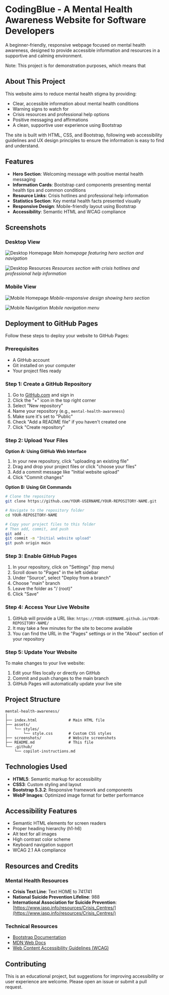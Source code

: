 # CodingBlue - A Mental Health Awareness Website for Software Developers

<!-- TODO: Place screenshot here -->

A beginner-friendly, responsive webpage focused on mental health awareness, designed to provide accessible information and resources in a supportive and calming environment.

Note: This project is for demonstration purposes, which means that 

## About This Project

This website aims to reduce mental health stigma by providing:
- Clear, accessible information about mental health conditions
- Warning signs to watch for
- Crisis resources and professional help options
- Positive messaging and affirmations
- A clean, supportive user experience using Bootstrap

The site is built with HTML, CSS, and Bootstrap, following web accessibility guidelines and UX design principles to ensure the information is easy to find and understand.

## Features

- **Hero Section**: Welcoming message with positive mental health messaging
- **Information Cards**: Bootstrap card components presenting mental health tips and common conditions
- **Resource Links**: Crisis hotlines and professional help information
- **Statistics Section**: Key mental health facts presented visually
- **Responsive Design**: Mobile-friendly layout using Bootstrap
- **Accessibility**: Semantic HTML and WCAG compliance

## Screenshots

### Desktop View
![Desktop Homepage](screenshots/desktop-home.png)
*Main homepage featuring hero section and navigation*

![Desktop Resources](screenshots/desktop-resources.png)
*Resources section with crisis hotlines and professional help information*

### Mobile View
![Mobile Homepage](screenshots/mobile-home.png)
*Mobile-responsive design showing hero section*

![Mobile Navigation](screenshots/mobile-nav.png)
*Mobile navigation menu*

## Deployment to GitHub Pages

Follow these steps to deploy your website to GitHub Pages:

### Prerequisites
- A GitHub account
- Git installed on your computer
- Your project files ready

### Step 1: Create a GitHub Repository
1. Go to [GitHub.com](https://github.com) and sign in
2. Click the "+" icon in the top right corner
3. Select "New repository"
4. Name your repository (e.g., `mental-health-awareness`)
5. Make sure it's set to "Public"
6. Check "Add a README file" if you haven't created one
7. Click "Create repository"

### Step 2: Upload Your Files
**Option A: Using GitHub Web Interface**
1. In your new repository, click "uploading an existing file"
2. Drag and drop your project files or click "choose your files"
3. Add a commit message like "Initial website upload"
4. Click "Commit changes"

**Option B: Using Git Commands**
```bash
# Clone the repository
git clone https://github.com/YOUR-USERNAME/YOUR-REPOSITORY-NAME.git

# Navigate to the repository folder
cd YOUR-REPOSITORY-NAME

# Copy your project files to this folder
# Then add, commit, and push
git add .
git commit -m "Initial website upload"
git push origin main
```

### Step 3: Enable GitHub Pages
1. In your repository, click on "Settings" (top menu)
2. Scroll down to "Pages" in the left sidebar
3. Under "Source", select "Deploy from a branch"
4. Choose "main" branch
5. Leave the folder as "/ (root)"
6. Click "Save"

### Step 4: Access Your Live Website
1. GitHub will provide a URL like: `https://YOUR-USERNAME.github.io/YOUR-REPOSITORY-NAME/`
2. It may take a few minutes for the site to become available
3. You can find the URL in the "Pages" settings or in the "About" section of your repository

### Step 5: Update Your Website
To make changes to your live website:
1. Edit your files locally or directly on GitHub
2. Commit and push changes to the main branch
3. GitHub Pages will automatically update your live site

## Project Structure

```
mental-health-awareness/
│
├── index.html              # Main HTML file
├── assets/
│   └── styles/
│       └── style.css       # Custom CSS styles
├── screenshots/            # Website screenshots
├── README.md               # This file
└── .github/
    └── copilot-instructions.md
```

## Technologies Used

- **HTML5**: Semantic markup for accessibility
- **CSS3**: Custom styling and layout
- **Bootstrap 5.3.2**: Responsive framework and components
- **WebP Images**: Optimized image format for better performance

## Accessibility Features

- Semantic HTML elements for screen readers
- Proper heading hierarchy (h1-h6)
- Alt text for all images
- High contrast color scheme
- Keyboard navigation support
- WCAG 2.1 AA compliance

## Resources and Credits

### Mental Health Resources
- **Crisis Text Line**: Text HOME to 741741
- **National Suicide Prevention Lifeline**: 988
- **International Association for Suicide Prevention**: [https://www.iasp.info/resources/Crisis_Centres/](https://www.iasp.info/resources/Crisis_Centres/)

### Technical Resources
- [Bootstrap Documentation](https://getbootstrap.com/docs/5.3/getting-started/introduction/)
- [MDN Web Docs](https://developer.mozilla.org/)
- [Web Content Accessibility Guidelines (WCAG)](https://www.w3.org/WAI/WCAG21/quickref/)

## Contributing

This is an educational project, but suggestions for improving accessibility or user experience are welcome. Please open an issue or submit a pull request.